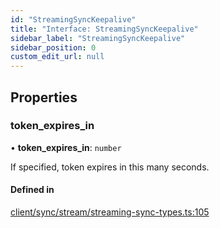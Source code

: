```yaml
---
id: "StreamingSyncKeepalive"
title: "Interface: StreamingSyncKeepalive"
sidebar_label: "StreamingSyncKeepalive"
sidebar_position: 0
custom_edit_url: null
---
```


## Properties

### token\_expires\_in

• **token\_expires\_in**: `number`

If specified, token expires in this many seconds.

#### Defined in

[client/sync/stream/streaming-sync-types.ts:105](https://github.com/powersync-ja/powersync-react-native-sdk/blob/65a3c12/packages/powersync-sdk-common/src/client/sync/stream/streaming-sync-types.ts#L105)
